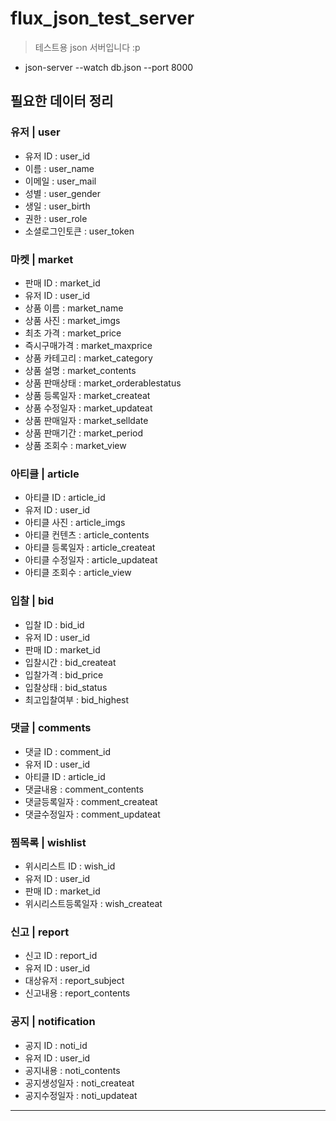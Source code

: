 # flux_json_test_server

> 테스트용 json 서버입니다 :p

- json-server --watch db.json --port 8000

## 필요한 데이터 정리

### 유저 | user

- 유저 ID : user_id
- 이름 : user_name
- 이메일 : user_mail
- 성별 : user_gender
- 생일 : user_birth
- 권한 : user_role
- 소셜로그인토큰 : user_token

### 마켓 | market

- 판매 ID : market_id
- 유저 ID : user_id
- 상품 이름 : market_name
- 상품 사진 : market_imgs
- 최초 가격 : market_price
- 즉시구매가격 : market_maxprice
- 상품 카테고리 : market_category
- 상품 설명 : market_contents
- 상품 판매상태 : market_orderablestatus
- 상품 등록일자 : market_createat
- 상품 수정일자 : market_updateat
- 상품 판매일자 : market_selldate
- 상품 판매기간 : market_period
- 상품 조회수 : market_view

### 아티클 | article

- 아티클 ID : article_id
- 유저 ID : user_id
- 아티클 사진 : article_imgs
- 아티클 컨텐츠 : article_contents
- 아티클 등록일자 : article_createat
- 아티클 수정일자 : article_updateat
- 아티클 조회수 : article_view

### 입찰 | bid

- 입찰 ID : bid_id
- 유저 ID : user_id
- 판매 ID : market_id
- 입찰시간 : bid_createat
- 입찰가격 : bid_price
- 입찰상태 : bid_status
- 최고입찰여부 : bid_highest

### 댓글 | comments

- 댓글 ID : comment_id
- 유저 ID : user_id
- 아티클 ID : article_id
- 댓글내용 : comment_contents
- 댓글등록일자 : comment_createat
- 댓글수정일자 : comment_updateat

### 찜목록 | wishlist

- 위시리스트 ID : wish_id
- 유저 ID : user_id
- 판매 ID : market_id
- 위시리스트등록일자 : wish_createat

### 신고 | report

- 신고 ID : report_id
- 유저 ID : user_id
- 대상유저 : report_subject
- 신고내용 : report_contents

### 공지 | notification

- 공지 ID : noti_id
- 유저 ID : user_id
- 공지내용 : noti_contents
- 공지생성일자 : noti_createat
- 공지수정일자 : noti_updateat

---
